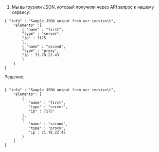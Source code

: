 1. Мы выгрузили JSON, который получили через API запрос к нашему сервису:

```
{ "info" : "Sample JSON output from our service\t",
    "elements" :[
        { "name" : "first",
        "type" : "server",
        "ip" : 7175 
        },
        { "name" : "second",
        "type" : "proxy",
        "ip : 71.78.22.43
        }
    ]
}

```
Решение.

```

{ "info" : "Sample JSON output from our service\t",
    "elements": [
        { 
           "name" : "first",
           "type" : "server",
           "ip" : 7175" 
        },
        {
           "name" : "second",
           "type" : "proxy",
           "ip : 71.78.22.43
        }
    ]
}




```
